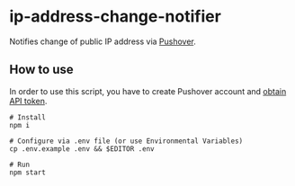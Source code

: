# ip-address-change-notifier
Notifies change of public IP address via [Pushover](https://pushover.net/).

## How to use
In order to use this script, you have to create Pushover account and [obtain API token](https://pushover.net/apps/build).

```
# Install
npm i

# Configure via .env file (or use Environmental Variables)
cp .env.example .env && $EDITOR .env

# Run
npm start
```
